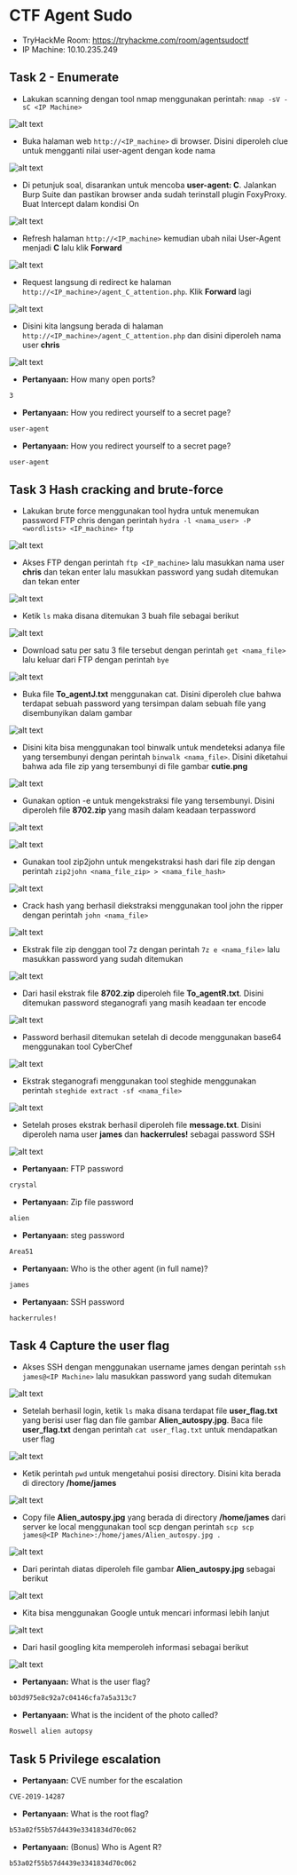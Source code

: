 # CTF Agent Sudo
- TryHackMe Room: https://tryhackme.com/room/agentsudoctf
- IP Machine: 10.10.235.249

## Task 2 - Enumerate 
- Lakukan scanning dengan tool nmap menggunakan perintah: `nmap -sV -sC <IP Machine>`

![alt text](https://github.com/rahardian-dwi-saputra/TryHackMe-WriteUps/blob/main/Agent%20Sudo/assets/as%201.JPG)

- Buka halaman web `http://<IP_machine>` di browser. Disini diperoleh clue untuk mengganti nilai user-agent dengan kode nama

![alt text](https://github.com/rahardian-dwi-saputra/TryHackMe-WriteUps/blob/main/Agent%20Sudo/assets/as%202.JPG)

- Di petunjuk soal, disarankan untuk mencoba **user-agent: C**. Jalankan Burp Suite dan pastikan browser anda sudah terinstall plugin FoxyProxy. Buat Intercept dalam kondisi On

![alt text](https://github.com/rahardian-dwi-saputra/TryHackMe-WriteUps/blob/main/Agent%20Sudo/assets/as%203.JPG)

- Refresh halaman `http://<IP_machine>` kemudian ubah nilai User-Agent menjadi **C** lalu klik **Forward**

![alt text](https://github.com/rahardian-dwi-saputra/TryHackMe-WriteUps/blob/main/Agent%20Sudo/assets/as%204.JPG)

- Request langsung di redirect ke halaman `http://<IP_machine>/agent_C_attention.php`. Klik **Forward** lagi

![alt text](https://github.com/rahardian-dwi-saputra/TryHackMe-WriteUps/blob/main/Agent%20Sudo/assets/as%205.JPG)

- Disini kita langsung berada di halaman `http://<IP_machine>/agent_C_attention.php` dan disini diperoleh nama user **chris**

![alt text](https://github.com/rahardian-dwi-saputra/TryHackMe-WriteUps/blob/main/Agent%20Sudo/assets/as%206.JPG)

- **Pertanyaan:** How many open ports?
```sh
3
```

- **Pertanyaan:** How you redirect yourself to a secret page?
```sh
user-agent
```

- **Pertanyaan:** How you redirect yourself to a secret page?
```sh
user-agent
```

## Task 3 Hash cracking and brute-force
- Lakukan brute force menggunakan tool hydra untuk menemukan password FTP chris dengan perintah `hydra -l <nama_user> -P <wordlists> <IP_machine> ftp`

![alt text](https://github.com/rahardian-dwi-saputra/TryHackMe-WriteUps/blob/main/Agent%20Sudo/assets/as%207.JPG)

- Akses FTP dengan perintah `ftp <IP_machine>` lalu masukkan nama user **chris** dan tekan enter lalu masukkan password yang sudah ditemukan dan tekan enter

![alt text](https://github.com/rahardian-dwi-saputra/TryHackMe-WriteUps/blob/main/Agent%20Sudo/assets/as%208.JPG)

- Ketik `ls` maka disana ditemukan 3 buah file sebagai berikut

![alt text](https://github.com/rahardian-dwi-saputra/TryHackMe-WriteUps/blob/main/Agent%20Sudo/assets/as%209.JPG)

- Download satu per satu 3 file tersebut dengan perintah `get <nama_file>` lalu keluar dari FTP dengan perintah `bye`

![alt text](https://github.com/rahardian-dwi-saputra/TryHackMe-WriteUps/blob/main/Agent%20Sudo/assets/as%2010.JPG)

- Buka file **To_agentJ.txt** menggunakan cat. Disini diperoleh clue bahwa terdapat sebuah password yang tersimpan dalam sebuah file yang disembunyikan dalam gambar

![alt text](https://github.com/rahardian-dwi-saputra/TryHackMe-WriteUps/blob/main/Agent%20Sudo/assets/as%2011.JPG)

- Disini kita bisa menggunakan tool binwalk untuk mendeteksi adanya file yang tersembunyi dengan perintah `binwalk <nama_file>`. Disini diketahui bahwa ada file zip yang tersembunyi di file gambar **cutie.png**

![alt text](https://github.com/rahardian-dwi-saputra/TryHackMe-WriteUps/blob/main/Agent%20Sudo/assets/as%2012.JPG)

- Gunakan option -e untuk mengekstraksi file yang tersembunyi. Disini diperoleh file **8702.zip** yang masih dalam keadaan terpassword

![alt text](https://github.com/rahardian-dwi-saputra/TryHackMe-WriteUps/blob/main/Agent%20Sudo/assets/as%2013.JPG)

![alt text](https://github.com/rahardian-dwi-saputra/TryHackMe-WriteUps/blob/main/Agent%20Sudo/assets/as%2014.JPG)

- Gunakan tool zip2john untuk mengekstraksi hash dari file zip dengan perintah `zip2john <nama_file_zip> > <nama_file_hash>`

![alt text](https://github.com/rahardian-dwi-saputra/TryHackMe-WriteUps/blob/main/Agent%20Sudo/assets/as%2015.JPG)

- Crack hash yang berhasil diekstraksi menggunakan tool john the ripper dengan perintah `john <nama_file>`

![alt text](https://github.com/rahardian-dwi-saputra/TryHackMe-WriteUps/blob/main/Agent%20Sudo/assets/as%2016.JPG)

- Ekstrak file zip denggan tool 7z dengan perintah `7z e <nama_file>` lalu masukkan password yang sudah ditemukan

![alt text](https://github.com/rahardian-dwi-saputra/TryHackMe-WriteUps/blob/main/Agent%20Sudo/assets/as%2017.JPG)

- Dari hasil ekstrak file **8702.zip** diperoleh file **To_agentR.txt**. Disini ditemukan password steganografi yang masih keadaan ter encode

![alt text](https://github.com/rahardian-dwi-saputra/TryHackMe-WriteUps/blob/main/Agent%20Sudo/assets/as%2018.JPG)

- Password berhasil ditemukan setelah di decode menggunakan base64 menggunakan tool CyberChef

![alt text](https://github.com/rahardian-dwi-saputra/TryHackMe-WriteUps/blob/main/Agent%20Sudo/assets/as%2019.JPG)

- Ekstrak steganografi menggunakan tool steghide menggunakan perintah `steghide extract -sf <nama_file>`

![alt text](https://github.com/rahardian-dwi-saputra/TryHackMe-WriteUps/blob/main/Agent%20Sudo/assets/as%2020.JPG)

- Setelah proses ekstrak berhasil diperoleh file **message.txt**. Disini diperoleh nama user **james** dan **hackerrules!** sebagai password SSH   

![alt text](https://github.com/rahardian-dwi-saputra/TryHackMe-WriteUps/blob/main/Agent%20Sudo/assets/as%2021.JPG)

- **Pertanyaan:** FTP password
```sh
crystal
```

- **Pertanyaan:** Zip file password
```sh
alien
```

- **Pertanyaan:** steg password
```sh
Area51
```

- **Pertanyaan:** Who is the other agent (in full name)?
```sh
james
```

- **Pertanyaan:** SSH password
```sh
hackerrules!
```

## Task 4 Capture the user flag
- Akses SSH dengan menggunakan username james dengan perintah `ssh james@<IP Machine>` lalu masukkan password yang sudah ditemukan

![alt text](https://github.com/rahardian-dwi-saputra/TryHackMe-WriteUps/blob/main/Agent%20Sudo/assets/as%2022.JPG)

- Setelah berhasil login, ketik `ls` maka disana terdapat file **user_flag.txt** yang berisi user flag dan file gambar **Alien_autospy.jpg**. Baca file **user_flag.txt** dengan perintah `cat user_flag.txt` untuk mendapatkan user flag

![alt text](https://github.com/rahardian-dwi-saputra/TryHackMe-WriteUps/blob/main/Agent%20Sudo/assets/as%2023.JPG)

- Ketik perintah `pwd` untuk mengetahui posisi directory. Disini kita berada di directory **/home/james**

![alt text](https://github.com/rahardian-dwi-saputra/TryHackMe-WriteUps/blob/main/Agent%20Sudo/assets/as%2024.JPG)

- Copy file **Alien_autospy.jpg** yang berada di directory **/home/james** dari server ke local menggunakan tool scp dengan perintah `scp scp james@<IP Machine>:/home/james/Alien_autospy.jpg .`

![alt text](https://github.com/rahardian-dwi-saputra/TryHackMe-WriteUps/blob/main/Agent%20Sudo/assets/as%2025.JPG)

- Dari perintah diatas diperoleh file gambar **Alien_autospy.jpg** sebagai berikut

![alt text](https://github.com/rahardian-dwi-saputra/TryHackMe-WriteUps/blob/main/Agent%20Sudo/assets/as%2026.JPG)

- Kita bisa menggunakan Google untuk mencari informasi lebih lanjut

![alt text](https://github.com/rahardian-dwi-saputra/TryHackMe-WriteUps/blob/main/Agent%20Sudo/assets/as%2027.JPG)

- Dari hasil googling kita memperoleh informasi sebagai berikut

![alt text](https://github.com/rahardian-dwi-saputra/TryHackMe-WriteUps/blob/main/Agent%20Sudo/assets/as%2028.JPG)

- **Pertanyaan:** What is the user flag?
```sh
b03d975e8c92a7c04146cfa7a5a313c7
```

- **Pertanyaan:** What is the incident of the photo called?
```sh
Roswell alien autopsy
```

## Task 5 Privilege escalation 


- **Pertanyaan:** CVE number for the escalation 
```sh
CVE-2019-14287
```

- **Pertanyaan:** What is the root flag?
```sh
b53a02f55b57d4439e3341834d70c062
```

- **Pertanyaan:** (Bonus) Who is Agent R?
```sh
b53a02f55b57d4439e3341834d70c062
```